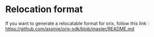 # Relocation format

If you want to generate a relocatable format for orix, follow this link : 
https://github.com/assinie/orix-sdk/blob/master/README.md
